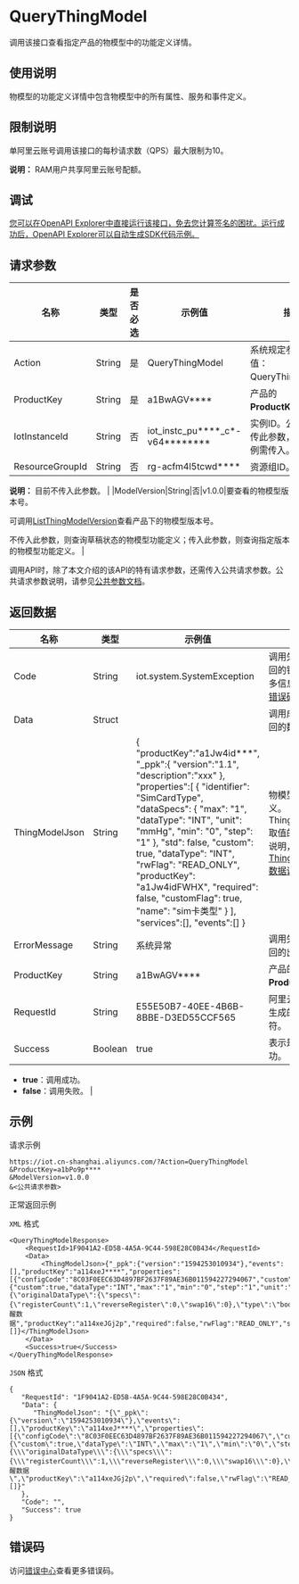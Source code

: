 # QueryThingModel

调用该接口查看指定产品的物模型中的功能定义详情。

## 使用说明

物模型的功能定义详情中包含物模型中的所有属性、服务和事件定义。

## 限制说明

单阿里云账号调用该接口的每秒请求数（QPS）最大限制为10。

**说明：** RAM用户共享阿里云账号配额。

## 调试

[您可以在OpenAPI Explorer中直接运行该接口，免去您计算签名的困扰。运行成功后，OpenAPI Explorer可以自动生成SDK代码示例。](https://api.aliyun.com/#product=Iot&api=QueryThingModel&type=RPC&version=2018-01-20)

## 请求参数

|名称|类型|是否必选|示例值|描述|
|--|--|----|---|--|
|Action|String|是|QueryThingModel|系统规定参数。取值：QueryThingModel。 |
|ProductKey|String|是|a1BwAGV\*\*\*\*|产品的**ProductKey**。 |
|IotInstanceId|String|否|iot\_instc\_pu\*\*\*\*\_c\*-v64\*\*\*\*\*\*\*\*|实例ID。公共实例不传此参数，企业版实例需传入。 |
|ResourceGroupId|String|否|rg-acfm4l5tcwd\*\*\*\*|资源组ID。

 **说明：** 目前不传入此参数。 |
|ModelVersion|String|否|v1.0.0|要查看的物模型版本号。

 可调用[ListThingModelVersion](~~150318~~)查看产品下的物模型版本号。

 不传入此参数，则查询草稿状态的物模型功能定义；传入此参数，则查询指定版本的物模型功能定义。 |

调用API时，除了本文介绍的该API的特有请求参数，还需传入公共请求参数。公共请求参数说明，请参见[公共参数文档](~~30561~~)。

## 返回数据

|名称|类型|示例值|描述|
|--|--|---|--|
|Code|String|iot.system.SystemException|调用失败时，返回的错误码。更多信息，请参见[错误码](~~87387~~)。 |
|Data|Struct| |调用成功时，返回的数据。 |
|ThingModelJson|String|\{ "productKey":"a1Jw4id\*\*\*", "\_ppk":\{ "version":"1.1", "description":"xxx" \}, "properties":\[ \{ "identifier": "SimCardType", "dataSpecs": \{ "max": "1", "dataType": "INT", "unit": "mmHg", "min": "0", "step": "1" \}, "std": false, "custom": true, "dataType": "INT", "rwFlag": "READ\_ONLY", "productKey": "a1Jw4idFWHX", "required": false, "customFlag": true, "name": "sim卡类型" \} \], "services":\[\], "events":\[\] \}|物模型的功能定义。ThingModelJson取值的数据格式说明，请参见[ThingModelJson数据说明](~~150457~~)。 |
|ErrorMessage|String|系统异常|调用失败时，返回的出错信息。 |
|ProductKey|String|a1BwAGV\*\*\*\*|产品的**ProductKey**。 |
|RequestId|String|E55E50B7-40EE-4B6B-8BBE-D3ED55CCF565|阿里云为该请求生成的唯一标识符。 |
|Success|Boolean|true|表示是否调用成功。

 -   **true**：调用成功。
-   **false**：调用失败。 |

## 示例

请求示例

```
https://iot.cn-shanghai.aliyuncs.com/?Action=QueryThingModel
&ProductKey=a1bPo9p****
&ModelVersion=v1.0.0
&<公共请求参数>
```

正常返回示例

`XML` 格式

```
<QueryThingModelResponse>
    <RequestId>1F9041A2-ED5B-4A5A-9C44-598E28C0B434</RequestId>
    <Data>
        <ThingModelJson>{"_ppk":{"version":"1594253010934"},"events":[],"productKey":"a114xeJ****","properties":[{"configCode":"8C03F0EEC63D4897BF2637F89AE36B011594227294067","custom":true,"customFlag":true,"dataSpecs":{"custom":true,"dataType":"INT","max":"1","min":"0","step":"1","unit":"ppb"},"dataType":"INT","description":"1","extendConfig":"{\"originalDataType\":{\"specs\":{\"registerCount\":1,\"reverseRegister\":0,\"swap16\":0},\"type\":\"bool\"},\"identifier\":\"WakeUpData\",\"registerAddress\":\"0x04\",\"scaling\":1,\"writeFunctionCode\":0,\"operateType\":\"inputStatus\",\"pollingTime\":1000,\"trigger\":1}","identifier":"WakeUpData","name":"唤醒数据","productKey":"a114xeJGj2p","required":false,"rwFlag":"READ_ONLY","std":false}],"services":[]}</ThingModelJson>
    </Data>
    <Success>true</Success>
</QueryThingModelResponse>
```

`JSON` 格式

```
{
   "RequestId": "1F9041A2-ED5B-4A5A-9C44-598E28C0B434",
   "Data": {
      "ThingModelJson": "{\"_ppk\":{\"version\":\"1594253010934\"},\"events\":[],\"productKey\":\"a114xeJ****\",\"properties\":[{\"configCode\":\"8C03F0EEC63D4897BF2637F89AE36B011594227294067\",\"custom\":true,\"customFlag\":true,\"dataSpecs\":{\"custom\":true,\"dataType\":\"INT\",\"max\":\"1\",\"min\":\"0\",\"step\":\"1\",\"unit\":\"ppb\"},\"dataType\":\"INT\",\"description\":\"1\",\"extendConfig\":\"{\\\"originalDataType\\\":{\\\"specs\\\":{\\\"registerCount\\\":1,\\\"reverseRegister\\\":0,\\\"swap16\\\":0},\\\"type\\\":\\\"bool\\\"},\\\"identifier\\\":\\\"WakeUpData\\\",\\\"registerAddress\\\":\\\"0x04\\\",\\\"scaling\\\":1,\\\"writeFunctionCode\\\":0,\\\"operateType\\\":\\\"inputStatus\\\",\\\"pollingTime\\\":1000,\\\"trigger\\\":1}\",\"identifier\":\"WakeUpData\",\"name\":\"唤醒数据\",\"productKey\":\"a114xeJGj2p\",\"required\":false,\"rwFlag\":\"READ_ONLY\",\"std\":false}],\"services\":[]}"
   },
   "Code": "",
   "Success": true
}
```

## 错误码

访问[错误中心](https://error-center.alibabacloud.com/status/product/Iot)查看更多错误码。

